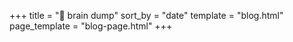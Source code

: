 +++
title = "🧁 brain dump"
sort_by = "date"
template = "blog.html"
page_template = "blog-page.html"
+++